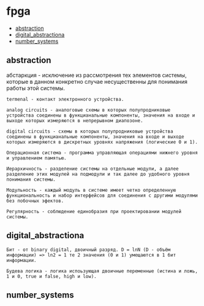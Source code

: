 # fpga

+ [abstraction](#abstraction)
+ [digital_abstractiona](#digital_abstractiona)
+ [number_systems](#number_systems)

## abstraction

абстаркция - исключение из рассмотрения тех элементов системы, которые в данном конкретно случае несущественны для понимания работы этой системы.

```
termenal - контакт электронного устройства.

analog circuits - аналоговые схемы в которых полупродниковые устройства соединены в функцианальные компоненты, значения на входе и выходе которых измеряются в непрерывном диапозоне.

digital circuits - схемы в которых полупродниковые устройства соединены в функцианальные компоненты, значения на входе и выходе которых измеряются в дискретных уровнях напряжения (логические 0 и 1).

Операционная система - программа управляющая операциями нижнего уровня и управлением памятью.

Иерархичность - разделение системы на отдельные модули, а далее разделение этих модулей на подмодули и так далее до удобного уровня понимания системы.

Модульность - каждый модуль в системе имеет четко определенную функциональность и набор интерфейсов для соединения с другими модулями без побочных эфектов.

Регулярность - соблюдение единобразия при проектировании модулей системы.
```

## digital_abstractiona
```
Бит - от binary digital, двоичный разряд. D = lnN (D - объём информации) => ln2 = 1 те 2 значения (0 и 1) умещаются в 1 бит информации.

Будева логика - логика испоьзующая двоичные переменные (истина и ложь, 1 и 0, true и false, high и low).
```

## number_systems